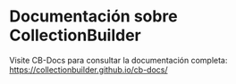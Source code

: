 # Documentación sobre CollectionBuilder

Visite CB-Docs para consultar la documentación completa: <https://collectionbuilder.github.io/cb-docs/>

